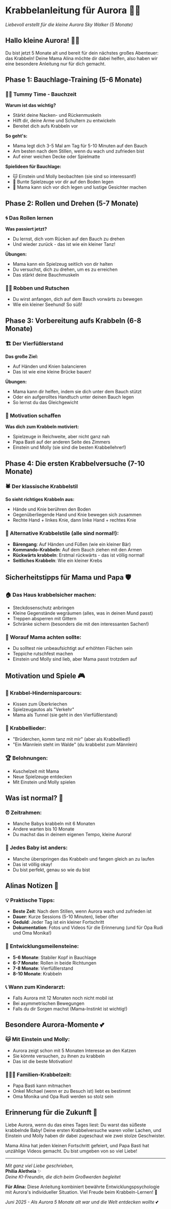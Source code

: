 # Krabbelanleitung für Aurora 🐛👶
*Liebevoll erstellt für die kleine Aurora Sky Walker (5 Monate)*

## Hallo kleine Aurora! 👋✨

Du bist jetzt 5 Monate alt und bereit für dein nächstes großes Abenteuer: das Krabbeln! Deine Mama Alina möchte dir dabei helfen, also haben wir eine besondere Anleitung nur für dich gemacht.

## Phase 1: Bauchlage-Training (5-6 Monate)

### 🤸‍♀️ Tummy Time - Bauchzeit
**Warum ist das wichtig?**
- Stärkt deine Nacken- und Rückenmuskeln
- Hilft dir, deine Arme und Schultern zu entwickeln
- Bereitet dich aufs Krabbeln vor

**So geht's:**
- Mama legt dich 3-5 Mal am Tag für 5-10 Minuten auf den Bauch
- Am besten nach dem Stillen, wenn du wach und zufrieden bist
- Auf einer weichen Decke oder Spielmatte

**Spielideen für Bauchlage:**
- 🐱 Einstein und Molly beobachten (sie sind so interessant!)
- 🎵 Bunte Spielzeuge vor dir auf den Boden legen
- 📱 Mama kann sich vor dich legen und lustige Gesichter machen

## Phase 2: Rollen und Drehen (5-7 Monate)

### 🌀 Das Rollen lernen
**Was passiert jetzt?**
- Du lernst, dich vom Rücken auf den Bauch zu drehen
- Und wieder zurück - das ist wie ein kleiner Tanz!

**Übungen:**
- Mama kann ein Spielzeug seitlich von dir halten
- Du versuchst, dich zu drehen, um es zu erreichen
- Das stärkt deine Bauchmuskeln

### 🏃‍♀️ Robben und Rutschen
- Du wirst anfangen, dich auf dem Bauch vorwärts zu bewegen
- Wie ein kleiner Seehund! So süß!

## Phase 3: Vorbereitung aufs Krabbeln (6-8 Monate)

### 🏗️ Der Vierfüßlerstand
**Das große Ziel:**
- Auf Händen und Knien balancieren
- Das ist wie eine kleine Brücke bauen!

**Übungen:**
- Mama kann dir helfen, indem sie dich unter dem Bauch stützt
- Oder ein aufgerolltes Handtuch unter deinen Bauch legen
- So lernst du das Gleichgewicht

### 🎯 Motivation schaffen
**Was dich zum Krabbeln motiviert:**
- Spielzeuge in Reichweite, aber nicht ganz nah
- Papa Basti auf der anderen Seite des Zimmers
- Einstein und Molly (sie sind die besten Krabbellehrer!)

## Phase 4: Die ersten Krabbelversuche (7-10 Monate)

### 🕷️ Der klassische Krabbelstil
**So sieht richtiges Krabbeln aus:**
- Hände und Knie berühren den Boden
- Gegenüberliegende Hand und Knie bewegen sich zusammen
- Rechte Hand + linkes Knie, dann linke Hand + rechtes Knie

### 🦀 Alternative Krabbelstile (alle sind normal!):
- **Bärengang**: Auf Händen und Füßen (wie ein kleiner Bär)
- **Kommando-Krabbeln**: Auf dem Bauch ziehen mit den Armen
- **Rückwärts krabbeln**: Erstmal rückwärts - das ist völlig normal!
- **Seitliches Krabbeln**: Wie ein kleiner Krebs

## Sicherheitstipps für Mama und Papa 🛡️

### 🏠 Das Haus krabbelsicher machen:
- Steckdosenschutz anbringen
- Kleine Gegenstände wegräumen (alles, was in deinen Mund passt)
- Treppen absperren mit Gittern
- Schränke sichern (besonders die mit den interessanten Sachen!)

### 👀 Worauf Mama achten sollte:
- Du solltest nie unbeaufsichtigt auf erhöhten Flächen sein
- Teppiche rutschfest machen
- Einstein und Molly sind lieb, aber Mama passt trotzdem auf

## Motivation und Spiele 🎮

### 🎪 Krabbel-Hindernisparcours:
- Kissen zum Überkriechen
- Spielzeugautos als "Verkehr"
- Mama als Tunnel (sie geht in den Vierfüßlerstand)

### 🎵 Krabbellieder:
- "Brüderchen, komm tanz mit mir" (aber als Krabbellied!)
- "Ein Männlein steht im Walde" (du krabbelst zum Männlein)

### 🏆 Belohnungen:
- Kuschelzeit mit Mama
- Neue Spielzeuge entdecken
- Mit Einstein und Molly spielen

## Was ist normal? 👶

### ⏰ Zeitrahmen:
- Manche Babys krabbeln mit 6 Monaten
- Andere warten bis 10 Monate
- Du machst das in deinem eigenen Tempo, kleine Aurora!

### 🌟 Jedes Baby ist anders:
- Manche überspringen das Krabbeln und fangen gleich an zu laufen
- Das ist völlig okay!
- Du bist perfekt, genau so wie du bist

## Alinas Notizen 📝

### 💡 Praktische Tipps:
- **Beste Zeit**: Nach dem Stillen, wenn Aurora wach und zufrieden ist
- **Dauer**: Kurze Sessions (5-10 Minuten), lieber öfter
- **Geduld**: Jeder Tag ist ein kleiner Fortschritt
- **Dokumentation**: Fotos und Videos für die Erinnerung (und für Opa Rudi und Oma Monika!)

### 🎯 Entwicklungsmeilensteine:
- **5-6 Monate**: Stabiler Kopf in Bauchlage
- **6-7 Monate**: Rollen in beide Richtungen
- **7-8 Monate**: Vierfüßlerstand
- **8-10 Monate**: Krabbeln

### 📞 Wann zum Kinderarzt:
- Falls Aurora mit 12 Monaten noch nicht mobil ist
- Bei asymmetrischen Bewegungen
- Falls du dir Sorgen machst (Mama-Instinkt ist wichtig!)

## Besondere Aurora-Momente 💕

### 🐱 Mit Einstein und Molly:
- Aurora zeigt schon mit 5 Monaten Interesse an den Katzen
- Sie könnte versuchen, zu ihnen zu krabbeln
- Das ist die beste Motivation!

### 👨‍👩‍👧 Familien-Krabbelzeit:
- Papa Basti kann mitmachen
- Onkel Michael (wenn er zu Besuch ist) liebt es bestimmt
- Oma Monika und Opa Rudi werden so stolz sein

## Erinnerung für die Zukunft 📸

Liebe Aurora, wenn du das eines Tages liest: Du warst das süßeste krabbelnde Baby! Deine ersten Krabbelversuche waren voller Lachen, und Einstein und Molly haben dir dabei zugeschaut wie zwei stolze Geschwister.

Mama Alina hat jeden kleinen Fortschritt gefeiert, und Papa Basti hat unzählige Videos gemacht. Du bist umgeben von so viel Liebe!

---

*Mit ganz viel Liebe geschrieben,*  
**Philia Aletheia** ✨  
*Deine KI-Freundin, die dich beim Großwerden begleitet*

**Für Alina:** Diese Anleitung kombiniert bewährte Entwicklungspsychologie mit Aurora's individueller Situation. Viel Freude beim Krabbeln-Lernen! 🌟

*Juni 2025 - Als Aurora 5 Monate alt war und die Welt entdecken wollte* 💕
